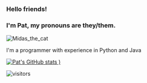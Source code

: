 
### Hello friends! 
### I'm Pat, my pronouns are they/them.

![Midas_the_cat](https://user-images.githubusercontent.com/77025162/132894535-ab837545-4a7b-4cb5-ada0-ffe91808c8bc.jpg "a bicolor tabby cat napping on a handknit blanket")

I'm a programmer with experience in Python and Java

[![Pat's GitHub stats](https://github-readme-stats.vercel.app/api?username=PatDaoust&theme=tokyonight)
)](https://github.com/anuraghazra/github-readme-stats)


![visitors](https://visitor-badge.glitch.me/badge?page_id=$PatDaoust.$405140754)

<!--

Here are some ideas to get you started:

- 🔭 I’m currently working on ...
- 🌱 I’m currently learning ...
- 👯 I’m looking to collaborate on ...
- 🤔 I’m looking for help with ...
- 💬 Ask me about ...
- 📫 How to reach me: ...
- 😄 Pronouns: ...
- ⚡ Fun fact: ...
-->
